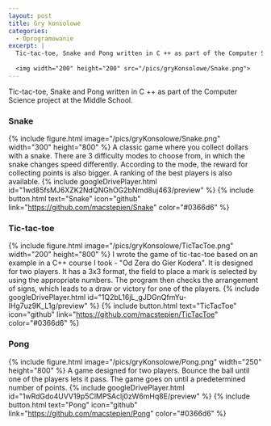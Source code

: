 ```yaml
---
layout: post
title: Gry konsolowe
categories:
  - Oprogramowanie
excerpt: |
  Tic-tac-toe, Snake and Pong written in C ++ as part of the Computer Science project at the Middle School.
   
  <img width="200" height="200" src="/pics/gryKonsolowe/Snake.png">
---
```


Tic-tac-toe, Snake and Pong written in C ++ as part of the Computer Science project at the Middle School.

### Snake

{% include figure.html image="/pics/gryKonsolowe/Snake.png" width="300" height="800" %}
A classic game where you collect dollars with a snake. There are 3 difficulty modes to choose from, in which the snake changes speed differently. According to the mode, the reward for collecting points is also bigger. A ranking of the best players is also available.
{% include googleDrivePlayer.html id="1wd85fsMJ6XZK2NdQNGhOG2bNmd8uj463/preview" %}
{% include button.html text="Snake" icon="github" link="https://github.com/macstepien/Snake" color="#0366d6" %}

### Tic-tac-toe

{% include figure.html image="/pics/gryKonsolowe/TicTacToe.png" width="200" height="800" %}
I wrote the game of tic-tac-toe based on an example in a C++ course I took - "Od Zera do Gier Kodera". It is designed for two players. It has a 3x3 format, the field to place a mark is selected by using the appropriate numbers. The program then checks the arrangement of signs, which leads to a draw or victory for one of the players.
{% include googleDrivePlayer.html id="1Q2bL16jL_gJDGnQfmYu-IHg7uz9K_L1g/preview" %}
{% include button.html text="TicTacToe" icon="github" link="https://github.com/macstepien/TicTacToe" color="#0366d6" %}

### Pong

{% include figure.html image="/pics/gryKonsolowe/Pong.png" width="250" height="800" %}
A game designed for two players. Bounce the ball until one of the players lets it pass. The game goes on until a predetermined number of points.
{% include googleDrivePlayer.html id="1wRdGdo4UVV19p5ClMPSAclj0zW6mHq8E/preview" %}
{% include button.html text="Pong" icon="github" link="https://github.com/macstepien/Pong" color="#0366d6" %}
